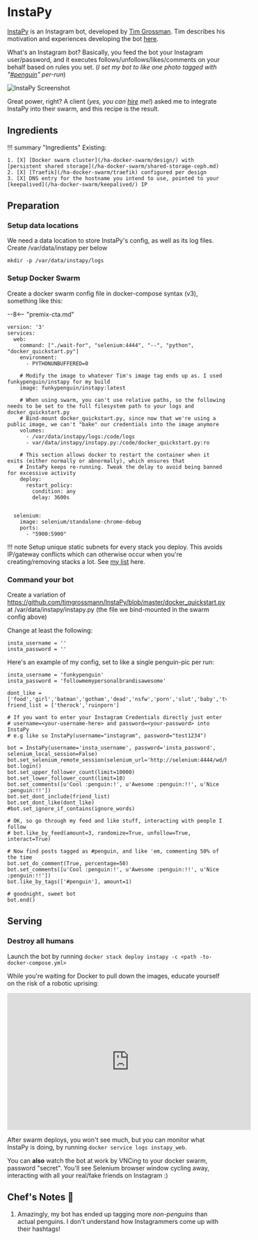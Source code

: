 # InstaPy

[InstaPy](https://github.com/timgrossmann/InstaPy) is an Instagram bot, developed by [Tim Grossman](https://github.com/timgrossmann). Tim describes his motivation and experiences developing the bot [here](https://medium.freecodecamp.org/my-open-source-instagram-bot-got-me-2-500-real-followers-for-5-in-server-costs-e40491358340).

What's an Instagram bot? Basically, you feed the bot your Instagram user/password, and it executes follows/unfollows/likes/comments on your behalf based on rules you set. (_I set my bot to like one photo tagged with "[#penguin](https://www.instagram.com/explore/tags/penguin/?hl=en)" per-run_)

![InstaPy Screenshot](../images/instapy.png)

Great power, right? A client (_yes, you can [hire](https://www.funkypenguin.co.nz/) me!_) asked me to integrate InstaPy into their swarm, and this recipe is the result.

## Ingredients

!!! summary "Ingredients"
    Existing:

    1. [X] [Docker swarm cluster](/ha-docker-swarm/design/) with [persistent shared storage](/ha-docker-swarm/shared-storage-ceph.md)
    2. [X] [Traefik](/ha-docker-swarm/traefik) configured per design
    3. [X] DNS entry for the hostname you intend to use, pointed to your [keepalived](/ha-docker-swarm/keepalived/) IP


## Preparation

### Setup data locations

We need a data location to store InstaPy's config, as well as its log files. Create /var/data/instapy per below

```
mkdir -p /var/data/instapy/logs
```

### Setup Docker Swarm

Create a docker swarm config file in docker-compose syntax (v3), something like this:

--8<-- "premix-cta.md"

```
version: '3'
services:
  web:
    command: ["./wait-for", "selenium:4444", "--", "python", "docker_quickstart.py"]
    environment:
      - PYTHONUNBUFFERED=0

    # Modify the image to whatever Tim's image tag ends up as. I used funkypenguin/instapy for my build
    image: funkypenguin/instapy:latest

    # When using swarm, you can't use relative paths, so the following needs to be set to the full filesystem path to your logs and docker_quickstart.py
    # Bind-mount docker_quickstart.py, since now that we're using a public image, we can't "bake" our credentials into the image anymore
    volumes:
      - /var/data/instapy/logs:/code/logs
      - var/data/instapy/instapy.py:/code/docker_quickstart.py:ro

    # This section allows docker to restart the container when it exits (either normally or abnormally), which ensures that
    # InstaPy keeps re-running. Tweak the delay to avoid being banned for excessive activity
    deploy:
      restart_policy:
        condition: any
        delay: 3600s


  selenium:
    image: selenium/standalone-chrome-debug
    ports:
      - "5900:5900"
```

!!! note
    Setup unique static subnets for every stack you deploy. This avoids IP/gateway conflicts which can otherwise occur when you're creating/removing stacks a lot. See [my list](/reference/networks/) here.

### Command your bot

Create a variation of https://github.com/timgrossmann/InstaPy/blob/master/docker_quickstart.py at /var/data/instapy/instapy.py (the file we bind-mounted in the swarm config above)

Change at least the following:

````
insta_username = ''
insta_password = ''
````

Here's an example of my config, set to like a single penguin-pic per run:

```
insta_username = 'funkypenguin'
insta_password = 'followmemypersonalbrandisawesome'

dont_like = ['food','girl','batman','gotham','dead','nsfw','porn','slut','baby','tv','athlete','nhl','hockey','estate','music','band','clothes']
friend_list = ['therock','ruinporn']

# If you want to enter your Instagram Credentials directly just enter
# username=<your-username-here> and password=<your-password> into InstaPy
# e.g like so InstaPy(username="instagram", password="test1234")

bot = InstaPy(username='insta_username', password='insta_password', selenium_local_session=False)
bot.set_selenium_remote_session(selenium_url='http://selenium:4444/wd/hub')
bot.login()
bot.set_upper_follower_count(limit=10000)
bot.set_lower_follower_count(limit=10)
bot.set_comments([u'Cool :penguin:!', u'Awesome :penguin:!!', u'Nice :penguin:!!'])
bot.set_dont_include(friend_list)
bot.set_dont_like(dont_like)
#bot.set_ignore_if_contains(ignore_words)

# OK, so go through my feed and like stuff, interacting with people I follow
# bot.like_by_feed(amount=3, randomize=True, unfollow=True, interact=True)

# Now find posts tagged as #penguin, and like 'em, commenting 50% of the time
bot.set_do_comment(True, percentage=50)
bot.set_comments([u'Cool :penguin:!', u'Awesome :penguin:!!', u'Nice :penguin:!!'])
bot.like_by_tags(['#penguin'], amount=1)

# goodnight, sweet bot
bot.end()
```

## Serving

### Destroy all humans

Launch the bot by running ```docker stack deploy instapy -c <path -to-docker-compose.yml>```

While you're waiting for Docker to pull down the images, educate yourself on the risk of a robotic uprising:

<iframe width="560" height="315" src="https://www.youtube.com/embed/B1BdQcJ2ZYY" frameborder="0" allow="autoplay; encrypted-media" allowfullscreen></iframe>

After swarm deploys, you won't see much, but you can monitor what InstaPy is doing, by running ```docker service logs instapy_web```.

You can **also** watch the bot at work by VNCing to your docker swarm, password "secret". You'll see Selenium browser window cycling away, interacting with all your real/fake friends on Instagram :)

## Chef's Notes 📓

1. Amazingly, my bot has ended up tagging more _non-penguins_ than actual penguins. I don't understand how Instagrammers come up with their hashtags!

